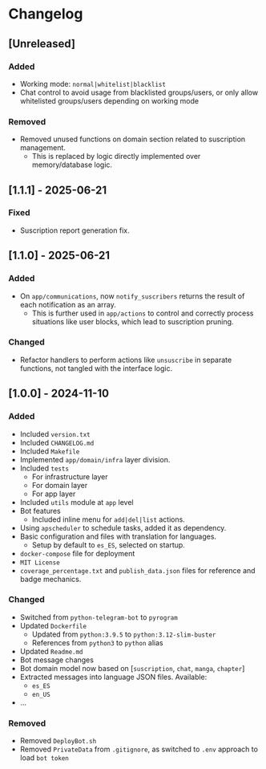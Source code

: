 # Changelog

## [Unreleased]

### Added

- Working mode: `normal|whitelist|blacklist`
- Chat control to avoid usage from blacklisted groups/users, or only allow whitelisted groups/users depending on working mode

### Removed

- Removed unused functions on domain section related to suscription management.
  - This is replaced by logic directly implemented over memory/database logic.

## [1.1.1] - 2025-06-21

### Fixed

- Suscription report generation fix.

## [1.1.0] - 2025-06-21

### Added

- On `app/communications`, now `notify_suscribers` returns the result of each notification as an array.
  - This is further used in `app/actions` to control and correctly process situations like user blocks, which lead to suscription pruning.

### Changed

- Refactor handlers to perform actions like `unsuscribe` in separate functions,  not tangled with the interface logic.

## [1.0.0] - 2024-11-10

### Added

- Included `version.txt`
- Included `CHANGELOG.md`
- Included `Makefile`
- Implemented `app/domain/infra` layer division.
- Included `tests`
  - For infrastructure layer
  - For domain layer
  - For app layer
- Included `utils` module at `app` level
- Bot features
  - Included inline menu for `add|del|list` actions.
- Using `apscheduler` to schedule tasks, added it as dependency.
- Basic configuration and files with translation for languages.
  - Setup by default to `es_ES`, selected on startup.
- `docker-compose` file for deployment
- `MIT License`
- `coverage_percentage.txt` and `publish_data.json` files for reference and badge mechanics.

### Changed

- Switched from `python-telegram-bot` to `pyrogram`
- Updated `Dockerfile`
  - Updated from `python:3.9.5` to `python:3.12-slim-buster`
  - References from `python3` to `python` alias
- Updated `Readme.md`
- Bot message changes
- Bot domain model now based on [`suscription`, `chat`, `manga`, `chapter`]
- Extracted messages into language JSON files. Available:
  - `es_ES`
  - `en_US`
- ...

### Removed

- Removed `DeployBot.sh`
- Removed `PrivateData` from `.gitignore`, as switched to `.env` approach to load `bot token`
